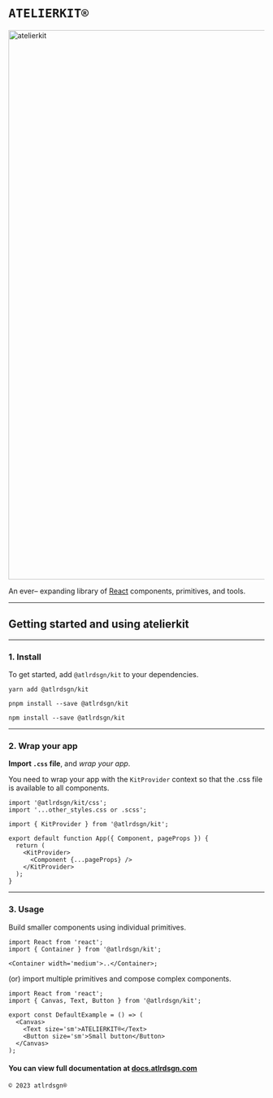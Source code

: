 # `ATELIERKIT®`

<a href="https://docs.atlrdsgn.com">
  <img width="1080" alt="atelierkit" src="https://cdn.atlrdsgn.com/assets/github/atlrdsgn/kit.jpg">
</a>

An ever– expanding library of [React](https://reactjs.org/) components, primitives, and tools.

---

## Getting started and using atelierkit

---

### 1. **Install**

To get started, add `@atlrdsgn/kit` to your dependencies.

```yarn
yarn add @atlrdsgn/kit
```

```pnpm
pnpm install --save @atlrdsgn/kit
```

```npm
npm install --save @atlrdsgn/kit
```

---

### 2. **Wrap your app**

**Import `.css` file**, and _wrap your app_.

You need to wrap your app with the `KitProvider` context so that the .css file is available to all components.

```tsx
import '@atlrdsgn/kit/css';
import '...other_styles.css or .scss';

import { KitProvider } from '@atlrdsgn/kit';

export default function App({ Component, pageProps }) {
  return (
    <KitProvider>
      <Component {...pageProps} />
    </KitProvider>
  );
}
```

---

### 3. **Usage**

Build smaller components using individual primitives.

```tsx
import React from 'react';
import { Container } from '@atlrdsgn/kit';

<Container width='medium'>..</Container>;
```

(or) import multiple primitives and compose complex components.

```tsx
import React from 'react';
import { Canvas, Text, Button } from '@atlrdsgn/kit';

export const DefaultExample = () => (
  <Canvas>
    <Text size='sm'>ATELIERKIT®</Text>
    <Button size='sm'>Small button</Button>
  </Canvas>
);
```

#### You can view full documentation at [docs.atlrdsgn.com](https://docs.atlrdsgn.com)

`© 2023 atlrdsgn®`
